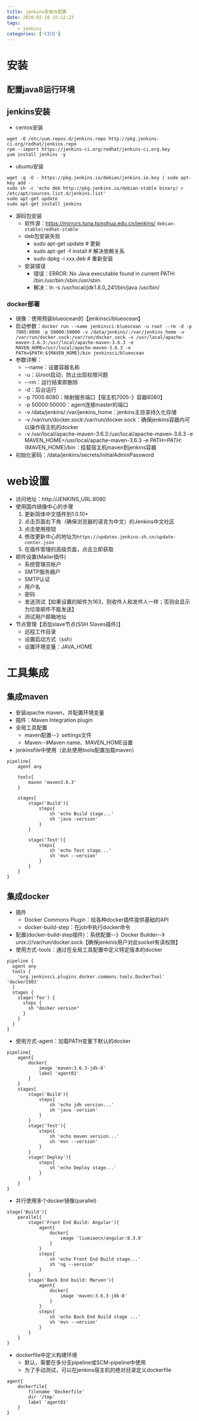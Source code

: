 ```yaml
---
title: jenkins安装与配置
date: 2020-02-10 15:12:23
tags:
    - jenkins
categories: ['CICD']
---
```


# 安装
## 配置java8运行环境
## jenkins安装
* centos安装
```
wget -O /etc/yum.repos.d/jenkins.repo http://pkg.jenkins-ci.org/redhat/jenkins.repo
rpm --import https://jenkins-ci.org/redhat/jenkins-ci.org.key
yum install jenkins -y
```
* ubuntu安装
```
wget -q -O - https://pkg.jenkins.io/debian/jenkins.io.key | sudo apt-key add -
sudo sh -c 'echo deb http://pkg.jenkins.io/debian-stable binary/ > /etc/apt/sources.list.d/jenkins.list'
sudo apt-get update
sudo apt-get install jenkins
```
* 源码包安装
    - 软件源：https://mirrors.tuna.tsinghua.edu.cn/jenkins/ `debian-stable|redhat-stable`
    - deb包安装失败
        + sudo apt-get update # 更新
        + sudo apt-get -f install # 解决依赖关系
        + sudo dpkg -i xxx.deb # 重新安装
    - 安装错误
        + 错误：ERROR: No Java executable found in current PATH: /bin:/usr/bin:/sbin:/usr/sbin
        + 解决：ln -s /usr/local/jdk1.8.0_241/bin/java /usr/bin/

### docker部署
* 镜像：使用预装blueocean的【jenkinsci/blueocean】
* 启动参数：`docker run --name jenkinsci-blueocean -u root --rm -d -p 7005:8080 -p 50000:50000 -v /data/jenkins/:/var/jenkins_home -v /var/run/docker.sock:/var/run/docker.sock -v /usr/local/apache-maven-3.6.3:/usr/local/apache-maven-3.6.3 -e MAVEN_HOME=/usr/local/apache-maven-3.6.3 -e PATH=$PATH:${MAVEN_HOME}/bin jenkinsci/blueocean`
* 参数详解：
    - --name：设置容器名称
    - -u：以root启动，防止出现权限问题
    - --rm：运行结束即删除
    - -d：后台运行
    - -p 7005:8080：映射服务端口【宿主机7005-》容器8080】
    - -p 50000:50000：agent连接master的端口
    - -v /data/jenkins/:/var/jenkins_home：jenkins主目录持久化存储
    - -v /var/run/docker.sock:/var/run/docker.sock：确保jenkins容器内可以操作宿主机的docker
    - -v /usr/local/apache-maven-3.6.3:/usr/local/apache-maven-3.6.3 -e MAVEN_HOME=/usr/local/apache-maven-3.6.3 -e PATH=$PATH:${MAVEN_HOME}/bin：挂载宿主机maven到jenkins容器
* 初始化密码：/data/jenkins/secrets/initialAdminPassword

# web设置
* 访问地址：http://JENKINS_URL:8080
* 使用国内镜像中心的步骤
    1. 更新简体中文插件到1.0.10+
    2. 点击页面右下角（确保浏览器的语言为中文）的Jenkins中文社区
    3. 点击使用按钮
    4. 修改更新中心的地址为`https://updates.jenkins-zh.cn/update-center.json`
    5. 在插件管理的高级页面，点击立即获取
* 邮件设置(Mailer插件)
    - 系统管理员帐户
    - SMTP服务器户
    - SMTP认证
    - 用户名
    - 密码
    - 发送测试【如果设置的邮件为163，则收件人和发件人一样；否则会显示为垃圾邮件不能发送】
    - 测试用户邮箱地址
* 节点管理【添加slave节点(SSH Slaves插件)】
    - 远程工作目录
    - 设置启动方式（ssh）
    - 设置环境变量：JAVA_HOME

# 工具集成
## 集成maven
* 安装apache maven，并配置环境变量
* 插件：Maven Integration plugin
* 全局工具配置
    - maven配置--》settings文件
    - Maven--》Maven name、MAVEN_HOME设置
* jenkinsfile中使用（此处使用tools配置加载maven）
```
pipeline{
    agent any

    tools{
        maven 'maven3.6.3'
    }

    stages{
        stage('Build'){
            steps{
                sh 'echo Build stage...'
                sh 'java -version'
            }
        }

        stage('Test'){
            steps{
                sh 'echo Test stage...'
                sh 'mvn --version'
            }
        }
    }
}
```

## 集成docker
* 插件
    - Docker Commons Plugin：给各种docker插件提供基础的API
    - docker-build-step：在job中执行docker命令
* 配置(docker-build-step插件)：系统配置--》Docker Builder--》unix:///var/run/docker.sock【确保jenkinis用户对此socket有读权限】
* 使用方式-tools：通过在全局工具配置中定义特定版本的docker
```
pipeline {
  agent any
  tools {
    'org.jenkinsci.plugins.docker.commons.tools.DockerTool' 'docker1903'
  }
  stages {
    stage('foo') {
      steps {
        sh "docker version"
      }
    }
  }
}
```
* 使用方式-agent：加载PATH变量下默认的docker
```
pipeline{
    agent{
        docker{
            image 'maven:3.6.3-jdk-8'
            label 'agent01'
        }
    }
    stages{
        stage('Build'){
            steps{
                sh 'echo jdk version...'
                sh 'java -version'
            }
        }
        stage('Test'){
            steps{
                sh 'echo maven version...'
                sh 'mvn --version'
            }
        }
        stage('Deploy'){
            steps{
                sh 'echo Deploy stage...'
            }
        }
    }
}
```
* 并行使用多个docker镜像(parallel)
```
stage('Build'){
    parallel{
        stage('Front End Build: Angular'){
            agent{
                docker{
                    image 'liumiaocn/angular:8.3.8'
                }
            }
            steps{
                sh 'echo Front End Build stage...'
                sh 'ng --version'
            }
        }
        stage('Back End build: Marven'){
            agent{
                docker{
                    image 'maven:3.6.3-jdk-8'
                }
            }
            steps{
                sh 'echo Back End Build stage ...'
                sh 'mvn --version'
            }
        }
    }
}
```
* dockerfile中定义构建环境
    - 默认，需要在多分支pipeline或SCM-pipeline中使用
    - 为了手动测试，可以在jenkins宿主机的绝对目录定义dockerfile
```
agent{
    dockerfile{
        filename 'Dockerfile'
        dir '/tmp'
        label 'agent01'
    }
}
```
